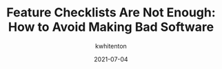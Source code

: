 ---
author: kwhitenton
date: 2021-07-04
layout: post.njk
publisher: nngroup
tags:
  - article
  - usability
  - design
  - meta
target_url: https://www.nngroup.com/articles/feature-checklists-are-not-enough/
title: "Feature Checklists Are Not Enough: How to Avoid Making Bad Software"
---